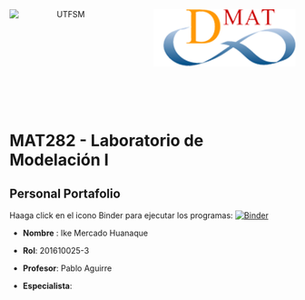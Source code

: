 <header>
<img src="https://upload.wikimedia.org/wikipedia/commons/4/47/Logo_UTFSM.png" width=200 alt="UTFSM" align="left"/>
<img src="./images/dmat.png" alt="DMAT" align="right"/>
</header>
</br></br></br></br></br>

</br>
</br>

# MAT282 - Laboratorio de Modelación I

## Personal Portafolio

Haaga click en el icono Binder para ejecutar los programas:
[![Binder](https://mybinder.org/badge_logo.svg)](https://mybinder.org/v2/gh/ike-mercado-huanaque/lab_modelacion_real/master?urlpath=lab)

* __Nombre__ : Ike Mercado Huanaque

* __Rol__: 201610025-3

* __Profesor__: Pablo Aguirre

* __Especialista__: 



